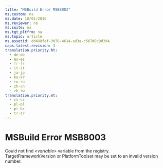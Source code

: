 ```yaml
---
title: "MSBuild Error MSB8003"
ms.custom: na
ms.date: 10/01/2016
ms.reviewer: na
ms.suite: na
ms.tgt_pltfrm: na
ms.topic: article
ms.assetid: dd488fef-3078-4614-ad3a-c567d8c9d3d4
caps.latest.revision: 3
translation.priority.ht: 
  - de-de
  - es-es
  - fr-fr
  - it-it
  - ja-jp
  - ko-kr
  - ru-ru
  - zh-cn
  - zh-tw
translation.priority.mt: 
  - cs-cz
  - pl-pl
  - pt-br
  - tr-tr
---
```

# MSBuild Error MSB8003
Could not find *<variable\>* variable from the registry.  TargetFrameworkVersion or PlatformToolset may be set to an invalid version number.